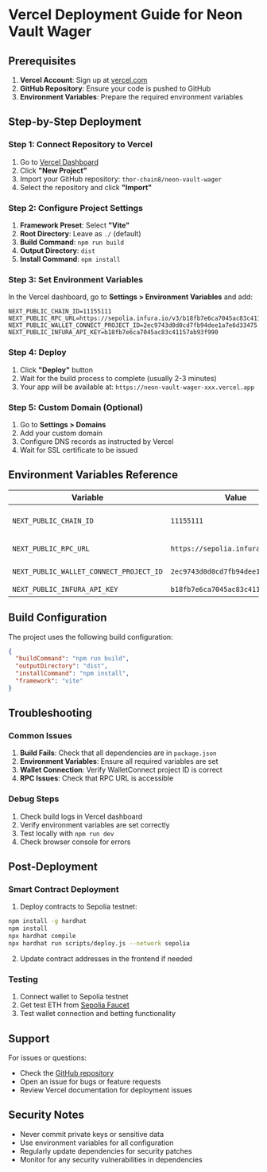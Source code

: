 # Vercel Deployment Guide for Neon Vault Wager

## Prerequisites

1. **Vercel Account**: Sign up at [vercel.com](https://vercel.com)
2. **GitHub Repository**: Ensure your code is pushed to GitHub
3. **Environment Variables**: Prepare the required environment variables

## Step-by-Step Deployment

### Step 1: Connect Repository to Vercel

1. Go to [Vercel Dashboard](https://vercel.com/dashboard)
2. Click **"New Project"**
3. Import your GitHub repository: `thor-chain8/neon-vault-wager`
4. Select the repository and click **"Import"**

### Step 2: Configure Project Settings

1. **Framework Preset**: Select **"Vite"**
2. **Root Directory**: Leave as `./` (default)
3. **Build Command**: `npm run build`
4. **Output Directory**: `dist`
5. **Install Command**: `npm install`

### Step 3: Set Environment Variables

In the Vercel dashboard, go to **Settings > Environment Variables** and add:

```
NEXT_PUBLIC_CHAIN_ID=11155111
NEXT_PUBLIC_RPC_URL=https://sepolia.infura.io/v3/b18fb7e6ca7045ac83c41157ab93f990
NEXT_PUBLIC_WALLET_CONNECT_PROJECT_ID=2ec9743d0d0cd7fb94dee1a7e6d33475
NEXT_PUBLIC_INFURA_API_KEY=b18fb7e6ca7045ac83c41157ab93f990
```

### Step 4: Deploy

1. Click **"Deploy"** button
2. Wait for the build process to complete (usually 2-3 minutes)
3. Your app will be available at: `https://neon-vault-wager-xxx.vercel.app`

### Step 5: Custom Domain (Optional)

1. Go to **Settings > Domains**
2. Add your custom domain
3. Configure DNS records as instructed by Vercel
4. Wait for SSL certificate to be issued

## Environment Variables Reference

| Variable | Value | Description |
|----------|-------|-------------|
| `NEXT_PUBLIC_CHAIN_ID` | `11155111` | Sepolia testnet chain ID |
| `NEXT_PUBLIC_RPC_URL` | `https://sepolia.infura.io/v3/...` | RPC endpoint for blockchain |
| `NEXT_PUBLIC_WALLET_CONNECT_PROJECT_ID` | `2ec9743d0d0cd7fb94dee1a7e6d33475` | WalletConnect project ID |
| `NEXT_PUBLIC_INFURA_API_KEY` | `b18fb7e6ca7045ac83c41157ab93f990` | Infura API key |

## Build Configuration

The project uses the following build configuration:

```json
{
  "buildCommand": "npm run build",
  "outputDirectory": "dist",
  "installCommand": "npm install",
  "framework": "vite"
}
```

## Troubleshooting

### Common Issues

1. **Build Fails**: Check that all dependencies are in `package.json`
2. **Environment Variables**: Ensure all required variables are set
3. **Wallet Connection**: Verify WalletConnect project ID is correct
4. **RPC Issues**: Check that RPC URL is accessible

### Debug Steps

1. Check build logs in Vercel dashboard
2. Verify environment variables are set correctly
3. Test locally with `npm run dev`
4. Check browser console for errors

## Post-Deployment

### Smart Contract Deployment

1. Deploy contracts to Sepolia testnet:
```bash
npm install -g hardhat
npm install
npx hardhat compile
npx hardhat run scripts/deploy.js --network sepolia
```

2. Update contract addresses in the frontend if needed

### Testing

1. Connect wallet to Sepolia testnet
2. Get test ETH from [Sepolia Faucet](https://sepoliafaucet.com/)
3. Test wallet connection and betting functionality

## Support

For issues or questions:
- Check the [GitHub repository](https://github.com/thor-chain8/neon-vault-wager)
- Open an issue for bugs or feature requests
- Review Vercel documentation for deployment issues

## Security Notes

- Never commit private keys or sensitive data
- Use environment variables for all configuration
- Regularly update dependencies for security patches
- Monitor for any security vulnerabilities in dependencies

